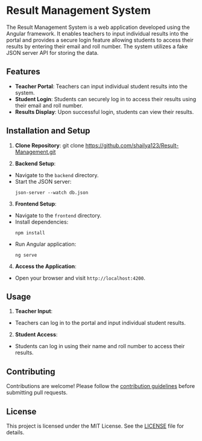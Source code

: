 # Result Management System

The Result Management System is a web application developed using the Angular framework. It enables teachers to input individual results into the portal and provides a secure login feature allowing students to access their results by entering their email and roll number. The system utilizes a fake JSON server API for storing the data.

## Features

- **Teacher Portal**: Teachers can input individual student results into the system.
- **Student Login**: Students can securely log in to access their results using their email and roll number.
- **Results Display**: Upon successful login, students can view their results.

## Installation and Setup

1. **Clone Repository**:
git clone https://github.com/shailya123/Result-Management.git


2. **Backend Setup**:
- Navigate to the `backend` directory.
- Start the JSON server:
  ```
  json-server --watch db.json
  ```

3. **Frontend Setup**:
- Navigate to the `frontend` directory.
- Install dependencies:
  ```
  npm install
  ```
- Run Angular application:
  ```
  ng serve
  ```

4. **Access the Application**:
- Open your browser and visit `http://localhost:4200`.

## Usage

1. **Teacher Input**:
- Teachers can log in to the portal and input individual student results.

2. **Student Access**:
- Students can log in using their name and roll number to access their results.

## Contributing

Contributions are welcome! Please follow the [contribution guidelines](CONTRIBUTING.md) before submitting pull requests.

## License

This project is licensed under the MIT License. See the [LICENSE](LICENSE) file for details.
